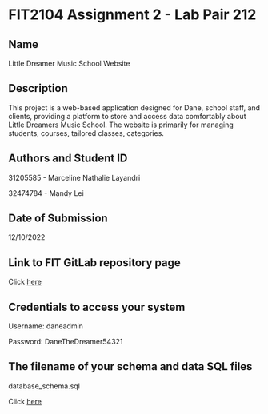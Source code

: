 # FIT2104 Assignment 2 - Lab Pair 212

## Name
Little Dreamer Music School Website

## Description
This project is a web-based application designed for Dane, school staff, and clients, providing a platform to store and access data comfortably about Little Dreamers Music School. The website is primarily for managing students, courses, tailored classes, categories.

## Authors and Student ID

31205585 - Marceline Nathalie Layandri

32474784 - Mandy Lei

## Date of Submission

12/10/2022

## Link to FIT GitLab repository page
Click [here](https://git.infotech.monash.edu/fit2104-cl/fit2104-2022-s2/pair_lab_02_212/fit2104_assignment_2)

## Credentials to access your system 

Username: daneadmin

Password: DaneTheDreamer54321

## The filename of your schema and data SQL files

database_schema.sql

Click [here](https://git.infotech.monash.edu/fit2104-cl/fit2104-2022-s2/pair_lab_02_212/fit2104_assignment_2/-/blob/main/database_schema.sql)